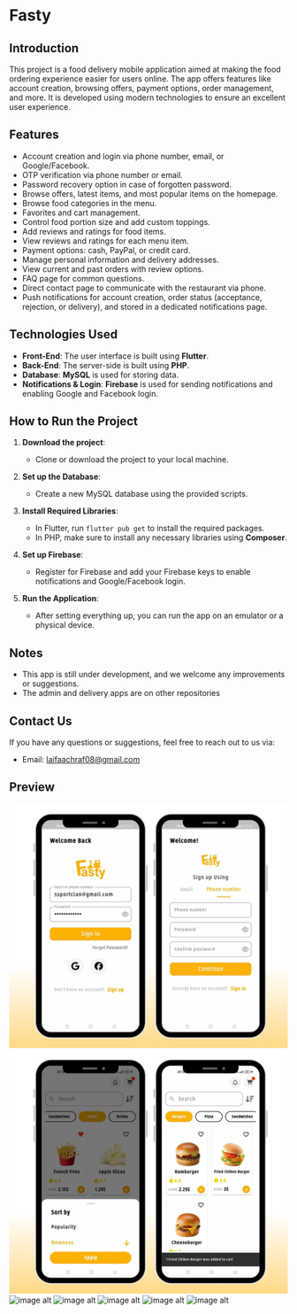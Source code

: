 # Fasty

## Introduction

This project is a food delivery mobile application aimed at making the food ordering experience easier for users online. The app offers features like account creation, browsing offers, payment options, order management, and more. It is developed using modern technologies to ensure an excellent user experience.

## Features

- Account creation and login via phone number, email, or Google/Facebook.
- OTP verification via phone number or email.
- Password recovery option in case of forgotten password.
- Browse offers, latest items, and most popular items on the homepage.
- Browse food categories in the menu.
- Favorites and cart management.
- Control food portion size and add custom toppings.
- Add reviews and ratings for food items.
- View reviews and ratings for each menu item.
- Payment options: cash, PayPal, or credit card.
- Manage personal information and delivery addresses.
- View current and past orders with review options.
- FAQ page for common questions.
- Direct contact page to communicate with the restaurant via phone.
- Push notifications for account creation, order status (acceptance, rejection, or delivery), and stored in a dedicated notifications page.

## Technologies Used

- **Front-End**: The user interface is built using **Flutter**.
- **Back-End**: The server-side is built using **PHP**.
- **Database**: **MySQL** is used for storing data.
- **Notifications & Login**: **Firebase** is used for sending notifications and enabling Google and Facebook login.

## How to Run the Project

1. **Download the project**:
   - Clone or download the project to your local machine.

2. **Set up the Database**:
   - Create a new MySQL database using the provided scripts.

3. **Install Required Libraries**:
   - In Flutter, run `flutter pub get` to install the required packages.
   - In PHP, make sure to install any necessary libraries using **Composer**.

4. **Set up Firebase**:
   - Register for Firebase and add your Firebase keys to enable notifications and Google/Facebook login.

5. **Run the Application**:
   - After setting everything up, you can run the app on an emulator or a physical device.

## Notes

- This app is still under development, and we welcome any improvements or suggestions.
- The admin and delivery apps are on other repositories

## Contact Us

If you have any questions or suggestions, feel free to reach out to us via:

- Email: laifaachraf08@gmail.com

## Preview
![image alt](https://github.com/achraf-dev8/fasty-food-delivery-app/blob/ce8d6e16bc8934be60035c81237199f55d459139/show_images/Design%20sans%20titre.png) ![image alt](https://github.com/achraf-dev8/fasty-food-delivery-app/blob/a4314f9b9e506f8870f4bb4789996f66bc747c12/show_images/Design%20sans%20titre%20(2).png)
![image alt]([https://github.com/achraf-dev8/fasty-food-delivery-app/blob/ce8d6e16bc8934be60035c81237199f55d459139/show_images/Design%20sans%20titre.png](https://github.com/achraf-dev8/fasty-food-delivery-app/blob/ce8d6e16bc8934be60035c81237199f55d459139/show_images/Design%20sans%20titre%20(2).png))
![image alt]([https://github.com/achraf-dev8/fasty-food-delivery-app/blob/ce8d6e16bc8934be60035c81237199f55d459139/show_images/Design%20sans%20titre.png](https://github.com/achraf-dev8/fasty-food-delivery-app/blob/ce8d6e16bc8934be60035c81237199f55d459139/show_images/Design%20sans%20titre%20(3).png))
![image alt]([https://github.com/achraf-dev8/fasty-food-delivery-app/blob/ce8d6e16bc8934be60035c81237199f55d459139/show_images/Design%20sans%20titre.png](https://github.com/achraf-dev8/fasty-food-delivery-app/blob/ce8d6e16bc8934be60035c81237199f55d459139/show_images/Design%20sans%20titre%20(4).png))
![image alt]([https://github.com/achraf-dev8/fasty-food-delivery-app/blob/ce8d6e16bc8934be60035c81237199f55d459139/show_images/Design%20sans%20titre.png](https://github.com/achraf-dev8/fasty-food-delivery-app/blob/ce8d6e16bc8934be60035c81237199f55d459139/show_images/Design%20sans%20titre%20(5).png))
![image alt]([https://github.com/achraf-dev8/fasty-food-delivery-app/blob/ce8d6e16bc8934be60035c81237199f55d459139/show_images/Design%20sans%20titre.png](https://github.com/achraf-dev8/fasty-food-delivery-app/blob/ce8d6e16bc8934be60035c81237199f55d459139/show_images/Design%20sans%20titre%20(6).png))

